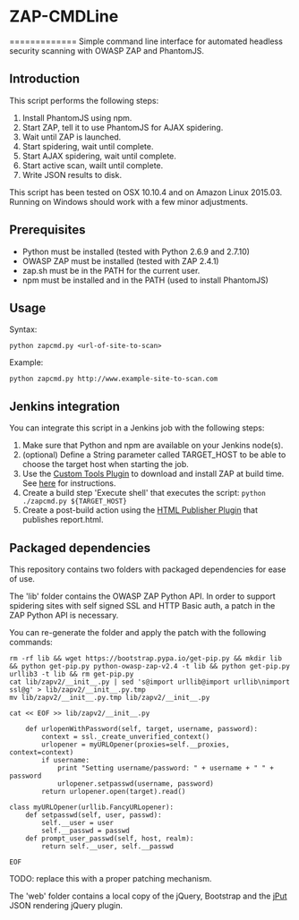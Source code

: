 # ZAP-CMDLine
=============
Simple command line interface for automated headless security scanning with OWASP ZAP and PhantomJS.

Introduction
-------------
This script performs the following steps:

1. Install PhantomJS using npm.
2. Start ZAP, tell it to use PhantomJS for AJAX spidering.
3. Wait until ZAP is launched.
4. Start spidering, wait until complete.
5. Start AJAX spidering, wait until complete.
6. Start active scan, wailt until complete.
7. Write JSON results to disk.

This script has been tested on OSX 10.10.4 and on Amazon Linux 2015.03.
Running on Windows should work with a few minor adjustments.

Prerequisites
-------------
- Python must be installed (tested with Python 2.6.9 and 2.7.10)
- OWASP ZAP must be installed (tested with ZAP 2.4.1)
- zap.sh must be in the PATH for the current user.
- npm must be installed and in the PATH (used to install PhantomJS)

Usage
-----
Syntax:
```
python zapcmd.py <url-of-site-to-scan> 
```

Example:
```
python zapcmd.py http://www.example-site-to-scan.com
```


Jenkins integration
-------------------
You can integrate this script in a Jenkins job with the following steps:

1. Make sure that Python and npm are available on your Jenkins node(s).
2. (optional) Define a String parameter called TARGET_HOST to be able to choose the target host when starting the job.
3. Use the [Custom Tools Plugin](https://wiki.jenkins-ci.org/display/JENKINS/Custom+Tools+Plugin) to download and install ZAP at build time. See [here](https://wiki.jenkins-ci.org/display/JENKINS/ZAProxy+Plugin) for instructions.
4. Create a build step 'Execute shell' that executes the script: `python ./zapcmd.py ${TARGET_HOST}`
5. Create a post-build action using the [HTML Publisher Plugin](https://wiki.jenkins-ci.org/display/JENKINS/HTML+Publisher+Plugin) that publishes report.html. 

Packaged dependencies
---------------------------------
This repository contains two folders with packaged dependencies for ease of use.

The 'lib' folder contains the OWASP ZAP Python API. 
In order to support spidering sites with self signed SSL and HTTP Basic auth, a patch in the ZAP Python API is necessary. 

You can re-generate the folder and apply the patch with the following commands:
```
rm -rf lib && wget https://bootstrap.pypa.io/get-pip.py && mkdir lib && python get-pip.py python-owasp-zap-v2.4 -t lib && python get-pip.py urllib3 -t lib && rm get-pip.py 
cat lib/zapv2/__init__.py | sed 's@import urllib@import urllib\nimport ssl@g' > lib/zapv2/__init__.py.tmp
mv lib/zapv2/__init__.py.tmp lib/zapv2/__init__.py

cat << EOF >> lib/zapv2/__init__.py

    def urlopenWithPassword(self, target, username, password):
        context = ssl._create_unverified_context()
        urlopener = myURLOpener(proxies=self.__proxies, context=context)
        if username:
            print "Setting username/password: " + username + " " + password
            urlopener.setpasswd(username, password)
        return urlopener.open(target).read()

class myURLOpener(urllib.FancyURLopener):
    def setpasswd(self, user, passwd):
        self.__user = user
        self.__passwd = passwd
    def prompt_user_passwd(self, host, realm):
        return self.__user, self.__passwd

EOF

```
TODO: replace this with a proper patching mechanism.



The 'web' folder contains a local copy of the jQuery, Bootstrap and the [jPut](https://shabeer-ali-m.github.io/jPut) JSON rendering jQuery plugin.
